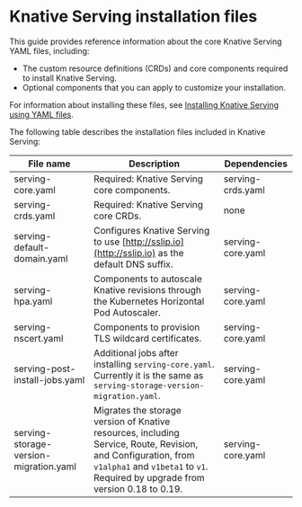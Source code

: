 # Knative Serving installation files

This guide provides reference information about the core Knative Serving YAML files, including:

- The custom resource definitions (CRDs) and core components required to install Knative Serving.
- Optional components that you can apply to customize your installation.

For information about installing these files, see [Installing Knative Serving using YAML files](../install-serving-with-yaml).

The following table describes the installation files included in Knative Serving:

| File name | Description | Dependencies|
| --- | --- | --- |
| serving-core.yaml | Required: Knative Serving core components. | serving-crds.yaml |
| serving-crds.yaml | Required: Knative Serving core CRDs. | none |
| serving-default-domain.yaml | Configures Knative Serving to use [http://sslip.io](http://sslip.io) as the default DNS suffix. | serving-core.yaml |
| serving-hpa.yaml | Components to autoscale Knative revisions through the Kubernetes Horizontal Pod Autoscaler. | serving-core.yaml |
  serving-nscert.yaml | Components to provision TLS wildcard certificates. | serving-core.yaml |
| serving-post-install-jobs.yaml | Additional jobs after installing `serving-core.yaml`. Currently it is the same as `serving-storage-version-migration.yaml`. | serving-core.yaml |
| serving-storage-version-migration.yaml | Migrates the storage version of Knative resources, including Service, Route, Revision, and Configuration, from `v1alpha1` and `v1beta1` to `v1`. Required by upgrade from version 0.18 to 0.19. | serving-core.yaml |
